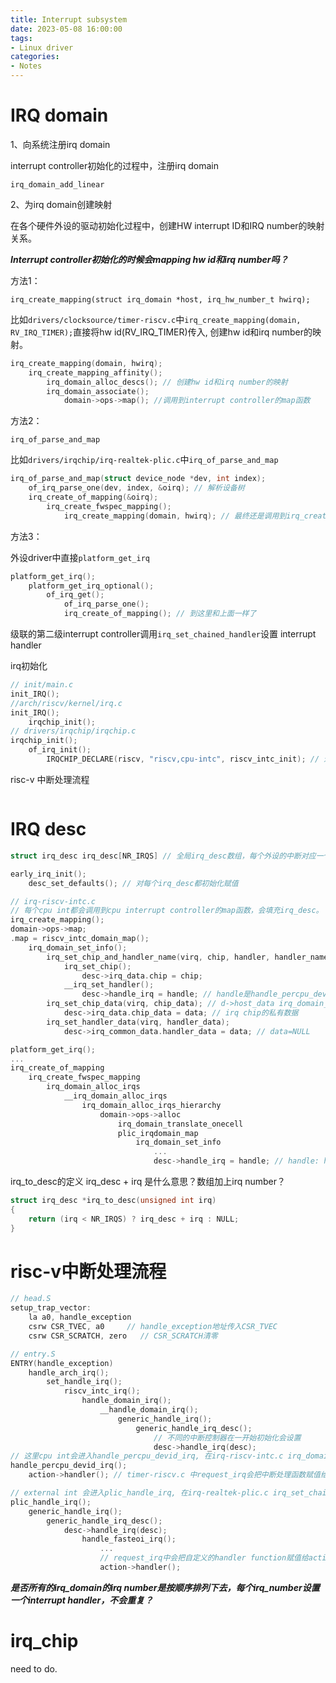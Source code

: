 ```yaml
---
title: Interrupt subsystem
date: 2023-05-08 16:00:00
tags:
- Linux driver
categories:
- Notes
---
```


# IRQ domain

1、向系统注册irq domain

interrupt controller初始化的过程中，注册irq domain

`irq_domain_add_linear`



2、为irq domain创建映射

在各个硬件外设的驱动初始化过程中，创建HW interrupt ID和IRQ number的映射关系。

***Interrupt controller初始化的时候会mapping hw id和irq number吗？***



方法1：

`irq_create_mapping(struct irq_domain *host, irq_hw_number_t hwirq);`

比如`drivers/clocksource/timer-riscv.c`中`irq_create_mapping(domain, RV_IRQ_TIMER);`直接将hw id(RV_IRQ_TIMER)传入, 创建hw id和irq number的映射。

```c
irq_create_mapping(domain, hwirq);
	irq_create_mapping_affinity();
		irq_domain_alloc_descs(); // 创建hw id和irq number的映射
		irq_domain_associate();
			domain->ops->map(); //调用到interrupt controller的map函数
```



方法2：

`irq_of_parse_and_map`

比如`drivers/irqchip/irq-realtek-plic.c`中`irq_of_parse_and_map`

```c
irq_of_parse_and_map(struct device_node *dev, int index);
	of_irq_parse_one(dev, index, &oirq); // 解析设备树
	irq_create_of_mapping(&oirq);
		irq_create_fwspec_mapping();
			irq_create_mapping(domain, hwirq); // 最终还是调用到irq_create_mapping
```



方法3：

外设driver中直接`platform_get_irq`

```c
platform_get_irq();
	platform_get_irq_optional();
		of_irq_get();
			of_irq_parse_one();
			irq_create_of_mapping(); // 到这里和上面一样了
```



级联的第二级interrupt controller调用`irq_set_chained_handler`设置 interrupt handler



irq初始化

```c
// init/main.c
init_IRQ();
//arch/riscv/kernel/irq.c
init_IRQ();
	irqchip_init();
// drivers/irqchip/irqchip.c
irqchip_init();
	of_irq_init();
		IRQCHIP_DECLARE(riscv, "riscv,cpu-intc", riscv_intc_init); // 进入riscv_intc_init

```





risc-v 中断处理流程

```c

```

# IRQ desc

```c
struct irq_desc irq_desc[NR_IRQS] // 全局irq_desc数组，每个外设的中断对应一个irq_desc

early_irq_init();
	desc_set_defaults(); // 对每个irq_desc都初始化赋值
```

```c
// irq-riscv-intc.c
// 每个cpu int都会调用到cpu interrupt controller的map函数，会填充irq_desc。
irq_create_mapping();
domain->ops->map;
.map = riscv_intc_domain_map();
	irq_domain_set_info();
		irq_set_chip_and_handler_name(virq, chip, handler, handler_name);
			irq_set_chip();
				desc->irq_data.chip = chip;
			__irq_set_handler();
				desc->handle_irq = handle; // handle是handle_percpu_devid_irq
		irq_set_chip_data(virq, chip_data); // d->host_data irq_domain_add_linear最后一个参数
			desc->irq_data.chip_data = data; // irq chip的私有数据
		irq_set_handler_data(virq, handler_data);
			desc->irq_common_data.handler_data = data; // data=NULL
```

```c
platform_get_irq();
...
irq_create_of_mapping
	irq_create_fwspec_mapping
		irq_domain_alloc_irqs
			__irq_domain_alloc_irqs
				irq_domain_alloc_irqs_hierarchy
					domain->ops->alloc
						irq_domain_translate_onecell
						plic_irqdomain_map
							irq_domain_set_info
								...
  								desc->handle_irq = handle; // handle: handle_fasteoi_irq
```



irq_to_desc的定义 irq_desc + irq 是什么意思？数组加上irq number？

```c
struct irq_desc *irq_to_desc(unsigned int irq)
{
	return (irq < NR_IRQS) ? irq_desc + irq : NULL;
}
```

# risc-v中断处理流程

```c
// head.S
setup_trap_vector:
	la a0, handle_exception
	csrw CSR_TVEC, a0     // handle_exception地址传入CSR_TVEC
	csrw CSR_SCRATCH, zero   // CSR_SCRATCH清零

// entry.S
ENTRY(handle_exception)
	handle_arch_irq();
		set_handle_irq();
			riscv_intc_irq();
				handle_domain_irq();
					__handle_domain_irq();
						generic_handle_irq();
							generic_handle_irq_desc();
								// 不同的中断控制器在一开始初始化会设置
								desc->handle_irq(desc);
// 这里cpu int会进入handle_percpu_devid_irq, 在irq-riscv-intc.c irq_domain_set_info中设定
handle_percpu_devid_irq();
	action->handler(); // timer-riscv.c 中request_irq会把中断处理函数赋值给action->handler();

// external int 会进入plic_handle_irq, 在irq-realtek-plic.c irq_set_chained_handler中设定
plic_handle_irq();
	generic_handle_irq();
		generic_handle_irq_desc();
			desc->handle_irq(desc);
				handle_fasteoi_irq();
					...
                    // request_irq中会把自定义的handler function赋值给action->handler
                  	action->handler();
```



***是否所有的irq_domain的irq number是按顺序排列下去，每个irq_number设置一个interrupt handler，不会重复？***

# irq_chip

need to do.
